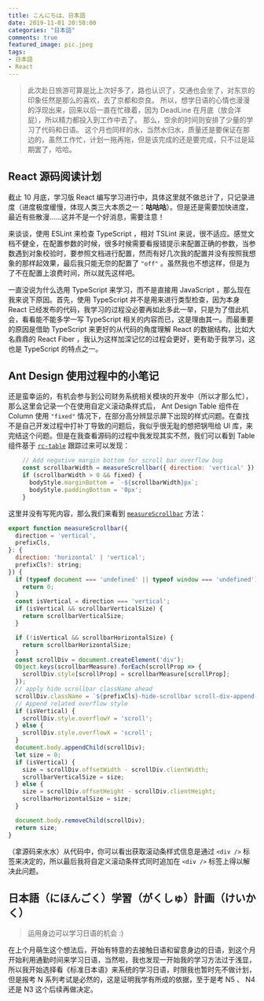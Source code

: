 ```yaml
---
title: こんにちは、日本語
date: 2019-11-01 20:58:00
categories: "日本語"
comments: true
featured_image: pic.jpeg
tags:
- 日本語
- React
---
```


<!-- no node -->

<!-- more -->

> 此次赴日旅游可算是比上次好多了，路也认识了，交通也会坐了，对东京的印象任然是那么的喜欢，去了京都和奈良。
> 所以，想学日语的心情也漫漫的浮现出来，回来以后一直在忙碌着，因为 DeadLine 在月底（放会洋屁），所以精力都投入到工作中去了。
> 那么，空余的时间则安排了少量的学习了代码和日语。
> 这个月也同样的水，当然水归水，质量还是要保证在那边的，虽然工作忙，计划一拖再拖，但是该完成的还是要完成，只不过是延期罢了，哈哈。

## React 源码阅读计划

截止 10 月底，学习版 React 编写学习进行中，具体这里就不做总计了，只记录进度（进度极度缓慢，体现人类三大本质之一：**咕咕咕**）。但是还是需要加快进度，最近有些散漫……这并不是一个好消息，需要注意！

来谈谈，使用 ESLint 来检查 TypeScript ，相对 TSLint 来说，很不适应。感觉文档不健全，在配置参数的时候，很多时候需要看报错提示来配置正确的参数，当参数遇到对象校验时，要参照文档进行配置，然而有好几次我的配置并没有按照我想象的那样起效果，最后我只能无奈的配置了 `"off"` 。虽然我也不想这样，但是为了不在配置上浪费时间，所以就先这样吧。

一直没说为什么选用 TypeScript 来学习，而不是直接用 JavaScript ，那么现在我来说下原因。首先，使用 TypeScript 并不是用来进行类型检查，因为本身 React 已经发布的代码，我学习的过程没必要再如此多此一举，只是为了借此机会，看看能不能多学一写 TypeScript 相关的内容而已，这是理由其一。而最重要的原因是借助 TypeScript 来更好的从代码的角度理解 React 的数据结构，比如大名鼎鼎的 React Fiber ，我认为这样加深记忆的过程会更好，更有助于我学习，这也是 TypeScript 的特点之一。

## Ant Design 使用过程中的小笔记

还是蛮幸运的，有机会参与到公司财务系统相关模块的开发中（所以才那么忙），那么这里会记录一个在使用自定义滚动条样式后， Ant Design Table 组件在 Column 使用 `"fixed"` 情况下，在部分高分辨显示屏下出现的样式问题。在查找不是自己开发过程中打补丁导致的问题后，我似乎很无耻的想把锅甩给 UI 库，来完结这个问题。但是在我查看源码的过程中我发现其实不然，我们可以看到 Table 组件基于 [`rc-table`](https://github.com/react-component/table/blob/master/src/BodyTable.tsx#L57) 跟踪过来可以发现：

```javascript
    // Add negative margin bottom for scroll bar overflow bug
    const scrollbarWidth = measureScrollbar({ direction: 'vertical' });
    if (scrollbarWidth > 0 && fixed) {
      bodyStyle.marginBottom = `-${scrollbarWidth}px`;
      bodyStyle.paddingBottom = '0px';
    }
```

这里并没有写死内容，那么我们来看到 [`measureScrollbar`](https://github.com/react-component/table/blob/master/src/utils.ts#L15) 方法：

```javascript
export function measureScrollbar({
  direction = 'vertical',
  prefixCls,
}: {
  direction: 'horizontal' | 'vertical';
  prefixCls?: string;
}) {
  if (typeof document === 'undefined' || typeof window === 'undefined') {
    return 0;
  }
  const isVertical = direction === 'vertical';
  if (isVertical && scrollbarVerticalSize) {
    return scrollbarVerticalSize;
  }

  if (!isVertical && scrollbarHorizontalSize) {
    return scrollbarHorizontalSize;
  }
  const scrollDiv = document.createElement('div');
  Object.keys(scrollbarMeasure).forEach(scrollProp => {
    scrollDiv.style[scrollProp] = scrollbarMeasure[scrollProp];
  });
  // apply hide scrollbar className ahead
  scrollDiv.className = `${prefixCls}-hide-scrollbar scroll-div-append-to-body`;
  // Append related overflow style
  if (isVertical) {
    scrollDiv.style.overflowY = 'scroll';
  } else {
    scrollDiv.style.overflowX = 'scroll';
  }
  document.body.appendChild(scrollDiv);
  let size = 0;
  if (isVertical) {
    size = scrollDiv.offsetWidth - scrollDiv.clientWidth;
    scrollbarVerticalSize = size;
  } else {
    size = scrollDiv.offsetHeight - scrollDiv.clientHeight;
    scrollbarHorizontalSize = size;
  }

  document.body.removeChild(scrollDiv);
  return size;
}
```

（拿源码来水水）从代码中，你可以看出获取滚动条样式信息是通过 `<div />` 标签来决定的，所以最后我将自定义滚动条样式同时追加在 `<div />` 标签上得以解决此问题。

## 日本語（にほんごく）学習（がくしゅ）計画（けいかく）

> 运用身边可以学习日语的机会 :)

在上个月萌生这个想法后，开始有特意的去接触日语和留意身边的日语，到这个月开始利用通勤时间来学习日语，当然啦，我也发现一开始我的学习方法过于浅显，所以我开始选择看《标准日本语》来系统的学习日语，时限我也暂时先不做计划，但是报考 N 系列考试是必然的，这是证明我学有所成的依据，至于是考 N5 、 N4 还是 N3 这个后续再做决定。
